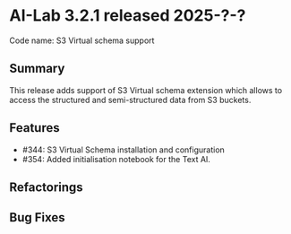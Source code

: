 # AI-Lab 3.2.1 released 2025-?-?

Code name: S3 Virtual schema support

## Summary

This release adds support of S3 Virtual schema extension which allows to access 
the structured and semi-structured data from S3 buckets.

## Features

* #344: S3 Virtual Schema installation and configuration
* #354: Added initialisation notebook for the Text AI.

## Refactorings

## Bug Fixes

